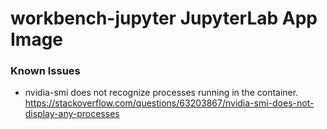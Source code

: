 # workbench-jupyter JupyterLab App Image

### Known Issues
- nvidia-smi does not recognize processes running in the container. https://stackoverflow.com/questions/63203867/nvidia-smi-does-not-display-any-processes